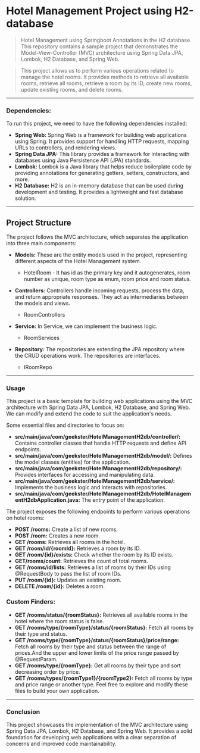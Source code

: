 # Hotel Management Project using H2-database
> Hotel Management  using Springboot Annotations in the H2 database. This repository contains a sample project that demonstrates the Model-View-Controller (MVC) architecture using Spring Data JPA, Lombok, H2 Database, and Spring Web.

> This project allows us to perform various operations related to manage the hotel rooms. It provides methods to retrieve all available rooms, retrieve all rooms, retrieve a room by its ID, create new rooms, update existing rooms, and delete rooms.
---
### Dependencies:
To run this project, we need to have the following dependencies installed:

* **Spring Web:** Spring Web is a framework for building web applications using Spring. It provides support for handling HTTP requests, mapping URLs to controllers, and rendering views.
* **Spring Data JPA:** This library provides a framework for interacting with databases using Java Persistence API (JPA) standards.
* **Lombok:** Lombok is a Java library that helps reduce boilerplate code by providing annotations for generating getters, setters, constructors, and more.
* **H2 Database:** H2 is an in-memory database that can be used during development and testing. It provides a lightweight and fast database solution.
---
## Project Structure
The project follows the MVC architecture, which separates the application into three main components:

* **Models:** These are the entity models used in the project, representing different aspects of the Hotel Management system.
    * HotelRoom - It has id as the primary key and it autogenerates, room number as unique, room type as enum, room price and room status.
   
* **Controllers:** Controllers handle incoming requests, process the data, and return appropriate responses. They act as intermediaries between the models and views.
    * RoomControllers

* **Service:** In Service, we can implement the business logic.
    * RoomServices
  
* **Repository:** The repositories are extending the JPA repository where the CRUD operations work. The repositories are interfaces.
    * IRoomRepo
---
### Usage
This project is a basic template for building web applications using the MVC architecture with Spring Data JPA, Lombok, H2 Database, and Spring Web. We can modify and extend the code to suit the application's needs.

Some essential files and directories to focus on:

* **src/main/java/com/geekster/HotelManagementH2db/controller/:** Contains controller classes that handle HTTP requests and define API endpoints.
* **src/main/java/com/geekster/HotelManagementH2db/model/:** Defines the model classes (entities) for the application.
* **src/main/java/com/geekster/HotelManagementH2db/repository/:** Provides interfaces for accessing and manipulating data.
* **src/main/java/com/geekster/HotelManagementH2db/service/:** Implements the business logic and interacts with repositories.
* **src/main/java/com/geekster/HotelManagementH2db/HotelManagementH2dbApplication.java:** The entry point of the application.

The project exposes the following endpoints to perform various operations on hotel rooms:

* **POST /rooms:** Create a list of new rooms.
* **POST /room:** Creates a new room.
* **GET /rooms:** Retrieves all rooms in the hotel.
* **GET /room/id/{roomId}:** Retrieves a room by its ID.
* **GET /room/{id}/exists:** Check whether the room by its ID exists.
* **GET/rooms/count:** Retrieves the count of total rooms.
* **GET /rooms/id/lists:** Retrieves a list of rooms by their IDs using @RequestBody to pass the list of room IDs.
* **PUT /room/{id}:** Updates an existing room.
* **DELETE /room/{id}:** Deletes a room. 

### Custom Finders:

* **GET /rooms/status/{roomStatus}:** Retrieves all available rooms in the hotel where the room status is false.
* **GET /rooms/type/{roomType}/status/{roomStatus}:** Fetch all rooms by their type and status.
* **GET /rooms/type/{roomType}/status/{roomStatus}/price/range:** Fetch all rooms by their type and status between the range of prices.And the upper and lower limits of the price range passed by @RequestParam.
* **GET /rooms/type/{roomType}:** Get all rooms by their type and sort decreasing order by price.
* **GET /rooms/types/{roomType1}/{roomType2}:** Fetch all rooms by type and price range or another type.
Feel free to explore and modify these files to build your own application.
---
### Conclusion
This project showcases the implementation of the MVC architecture using Spring Data JPA, Lombok, H2 Database, and Spring Web. It provides a solid foundation for developing web applications with a clear separation of concerns and improved code maintainability.
